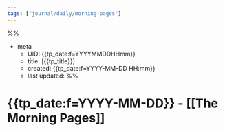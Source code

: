 ```yaml
---
tags: ["journal/daily/morning-pages"]
---
```

%%
- meta
	- UID: {{tp_date:f=YYYYMMDDHHmm}}
	- title: [{{tp_title}}]
	- created: {{tp_date:f=YYYY-MM-DD HH:mm}}
	- last updated: 
%%

# {{tp_date:f=YYYY-MM-DD}} - [[The Morning Pages]]

